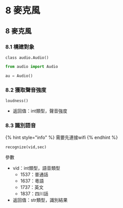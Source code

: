 # 8 麥克風

## 8 麥克風

### 8.1 構建對象

`class audio.Audio()`

```python
from audio import Audio

au = Audio()
```

### 8.2 獲取聲音強度

`loudness()`

* 返回值：int類型，聲音強度

### 8.3 識別語音

{% hint style="info" %}
需要先連接wifi
{% endhint %}

`recognize(vid,sec)`

參數

* vid：int類型，語音類型
  * 1537：普通話
  * 1637：粵語
  * 1737：英文
  * 1837：四川話
* 返回值：str類型，識別結果

